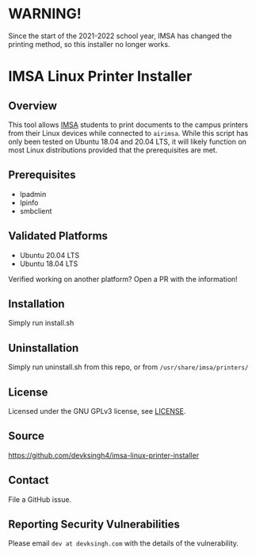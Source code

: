 # WARNING! 
Since the start of the 2021-2022 school year, IMSA has changed the printing method, so this installer no longer works. 

# IMSA Linux Printer Installer

## Overview
This tool allows [IMSA](https://imsa.edu) students to print documents to the campus printers from their Linux devices while connected to `airimsa`. While this script has only been tested on Ubuntu 18.04 and 20.04 LTS, it will likely function on most Linux distributions provided that the prerequisites are met.

## Prerequisites
* lpadmin
* lpinfo
* smbclient

## Validated Platforms
* Ubuntu 20.04 LTS
* Ubuntu 18.04 LTS

Verified working on another platform? Open a PR with the information!

## Installation
Simply run install.sh

## Uninstallation
Simply run uninstall.sh from this repo, or from `/usr/share/imsa/printers/`

## License
Licensed under the GNU GPLv3 license, see [LICENSE](LICENSE).

## Source
https://github.com/devksingh4/imsa-linux-printer-installer

## Contact
File a GitHub issue.

## Reporting Security Vulnerabilities
Please email `dev at devksingh.com` with the details of the vulnerability.
